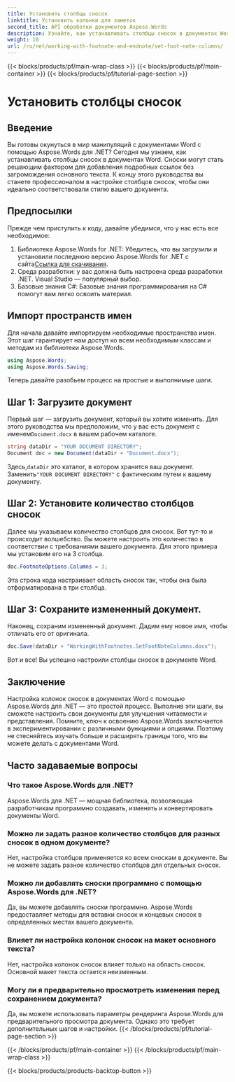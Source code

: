 ```yaml
---
title: Установить столбцы сносок
linktitle: Установить колонки для заметок
second_title: API обработки документов Aspose.Words
description: Узнайте, как устанавливать столбцы сносок в документах Word с помощью Aspose.Words для .NET. Легко настройте макет сносок с помощью нашего пошагового руководства.
weight: 10
url: /ru/net/working-with-footnote-and-endnote/set-foot-note-columns/
---
```


{{< blocks/products/pf/main-wrap-class >}}
{{< blocks/products/pf/main-container >}}
{{< blocks/products/pf/tutorial-page-section >}}

# Установить столбцы сносок

## Введение

Вы готовы окунуться в мир манипуляций с документами Word с помощью Aspose.Words для .NET? Сегодня мы узнаем, как устанавливать столбцы сносок в документах Word. Сноски могут стать решающим фактором для добавления подробных ссылок без загромождения основного текста. К концу этого руководства вы станете профессионалом в настройке столбцов сносок, чтобы они идеально соответствовали стилю вашего документа.

## Предпосылки

Прежде чем приступить к коду, давайте убедимся, что у нас есть все необходимое:

1.  Библиотека Aspose.Words for .NET: Убедитесь, что вы загрузили и установили последнюю версию Aspose.Words for .NET с сайта[Ссылка для скачивания](https://releases.aspose.com/words/net/).
2. Среда разработки: у вас должна быть настроена среда разработки .NET. Visual Studio — популярный выбор.
3. Базовые знания C#: Базовые знания программирования на C# помогут вам легко освоить материал.

## Импорт пространств имен

Для начала давайте импортируем необходимые пространства имен. Этот шаг гарантирует нам доступ ко всем необходимым классам и методам из библиотеки Aspose.Words.

```csharp
using Aspose.Words;
using Aspose.Words.Saving;
```

Теперь давайте разобьем процесс на простые и выполнимые шаги.

## Шаг 1: Загрузите документ

Первый шаг — загрузить документ, который вы хотите изменить. Для этого руководства мы предположим, что у вас есть документ с именем`Document.docx` в вашем рабочем каталоге.

```csharp
string dataDir = "YOUR DOCUMENT DIRECTORY"; 
Document doc = new Document(dataDir + "Document.docx");
```

 Здесь,`dataDir` это каталог, в котором хранится ваш документ. Заменить`"YOUR DOCUMENT DIRECTORY"` с фактическим путем к вашему документу.

## Шаг 2: Установите количество столбцов сносок

Далее мы указываем количество столбцов для сносок. Вот тут-то и происходит волшебство. Вы можете настроить это количество в соответствии с требованиями вашего документа. Для этого примера мы установим его на 3 столбца.

```csharp
doc.FootnoteOptions.Columns = 3;
```

Эта строка кода настраивает область сносок так, чтобы она была отформатирована в три столбца.

## Шаг 3: Сохраните измененный документ.

Наконец, сохраним измененный документ. Дадим ему новое имя, чтобы отличать его от оригинала.

```csharp
doc.Save(dataDir + "WorkingWithFootnotes.SetFootNoteColumns.docx");
```

Вот и все! Вы успешно настроили столбцы сносок в документе Word.

## Заключение

Настройка колонок сносок в документах Word с помощью Aspose.Words для .NET — это простой процесс. Выполнив эти шаги, вы сможете настроить свои документы для улучшения читаемости и представления. Помните, ключ к освоению Aspose.Words заключается в экспериментировании с различными функциями и опциями. Поэтому не стесняйтесь изучать больше и расширять границы того, что вы можете делать с документами Word.

## Часто задаваемые вопросы

### Что такое Aspose.Words для .NET?  
Aspose.Words для .NET — мощная библиотека, позволяющая разработчикам программно создавать, изменять и конвертировать документы Word.

### Можно ли задать разное количество столбцов для разных сносок в одном документе?  
Нет, настройка столбцов применяется ко всем сноскам в документе. Вы не можете задать разное количество столбцов для отдельных сносок.

### Можно ли добавлять сноски программно с помощью Aspose.Words для .NET?  
Да, вы можете добавлять сноски программно. Aspose.Words предоставляет методы для вставки сносок и концевых сносок в определенных местах вашего документа.

### Влияет ли настройка колонок сносок на макет основного текста?  
Нет, настройка колонок сносок влияет только на область сносок. Основной макет текста остается неизменным.

### Могу ли я предварительно просмотреть изменения перед сохранением документа?  
Да, вы можете использовать параметры рендеринга Aspose.Words для предварительного просмотра документа. Однако это требует дополнительных шагов и настройки.
{{< /blocks/products/pf/tutorial-page-section >}}

{{< /blocks/products/pf/main-container >}}
{{< /blocks/products/pf/main-wrap-class >}}

{{< blocks/products/products-backtop-button >}}

